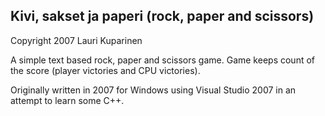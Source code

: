 Kivi, sakset ja paperi (rock, paper and scissors)
----

Copyright 2007 Lauri Kuparinen

A simple text based rock, paper and scissors game. Game keeps count of the score (player victories and CPU victories).

Originally written in 2007 for Windows using Visual Studio 2007 in an attempt to learn some C++.
